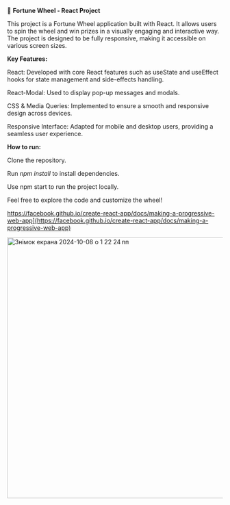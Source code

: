 🎡 **Fortune Wheel - React Project**

This project is a Fortune Wheel application built with React. It allows users to spin the wheel and win prizes in a visually engaging and interactive way. The project is designed to be fully responsive, making it accessible on various screen sizes.

**Key Features:**

React: Developed with core React features such as useState and useEffect hooks for state management and side-effects handling.

React-Modal: Used to display pop-up messages and modals.

CSS & Media Queries: Implemented to ensure a smooth and responsive design across devices.

Responsive Interface: Adapted for mobile and desktop users, providing a seamless user experience.

**How to run:**

Clone the repository.

Run _npm install_ to install dependencies.

Use npm start to run the project locally.

Feel free to explore the code and customize the wheel!

https://facebook.github.io/create-react-app/docs/making-a-progressive-web-app](https://facebook.github.io/create-react-app/docs/making-a-progressive-web-app)

<img width="610" alt="Знімок екрана 2024-10-08 о 1 22 24 пп" src="https://github.com/user-attachments/assets/8d855b59-96b7-4891-bd31-d65803949094">
